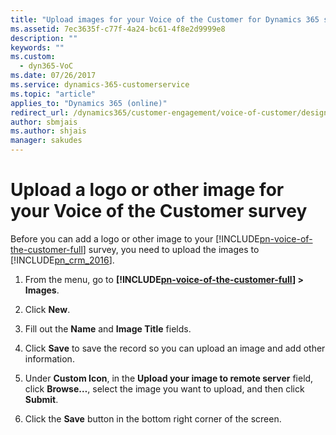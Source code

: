 ```yaml
---
title: "Upload images for your Voice of the Customer for Dynamics 365 surveys | MicrosoftDocs"
ms.assetid: 7ec3635f-c77f-4a24-bc61-4f8e2d9999e8
description: ""
keywords: ""
ms.custom:
  - dyn365-VoC
ms.date: 07/26/2017
ms.service: dynamics-365-customerservice
ms.topic: "article"
applies_to: "Dynamics 365 (online)"
redirect_url: /dynamics365/customer-engagement/voice-of-customer/design-basic-survey
author: sbmjais
ms.author: shjais
manager: sakudes
---
```

# Upload a logo or other image for your Voice of the Customer survey
Before you can add a logo or other image to your [!INCLUDE[pn-voice-of-the-customer-full](../includes/pn-voice-of-the-customer-full.md)] survey, you need to upload the images to [!INCLUDE[pn_crm_2016](../includes/pn-crm-2016.md)].  
  
1. From the menu, go to **[!INCLUDE[pn-voice-of-the-customer-full](../includes/pn-voice-of-the-customer-full.md)] > Images**.  
  
2. Click **New**.  
  
3. Fill out the **Name** and **Image Title** fields.  
  
4. Click **Save** to save the record so you can upload an image and add other information.  
  
5. Under **Custom Icon**, in the **Upload your image to remote server** field, click **Browse…**, select the image you want to upload, and then click **Submit**.  
  
6. Click the **Save** button in the bottom right corner of the screen.  
  
